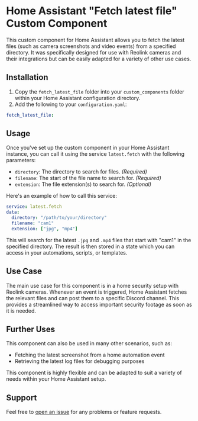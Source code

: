 # Home Assistant "Fetch latest file" Custom Component

This custom component for Home Assistant allows you to fetch the latest files (such as camera screenshots and video events) from a specified directory. It was specifically designed for use with Reolink cameras and their integrations but can be easily adapted for a variety of other use cases.

## Installation

1. Copy the `fetch_latest_file` folder into your `custom_components` folder within your Home Assistant configuration directory.
2. Add the following to your `configuration.yaml`:

```yaml
fetch_latest_file:
```

## Usage

Once you've set up the custom component in your Home Assistant instance, you can call it using the service `latest.fetch` with the following parameters:

- `directory`: The directory to search for files. *(Required)*
- `filename`: The start of the file name to search for. *(Required)*
- `extension`: The file extension(s) to search for. *(Optional)*

Here's an example of how to call this service:

```yaml
service: latest.fetch
data:
  directory: "/path/to/your/directory"
  filename: "cam1"
  extension: ["jpg", "mp4"]
```

This will search for the latest `.jpg` and `.mp4` files that start with "cam1" in the specified directory. The result is then stored in a state which you can access in your automations, scripts, or templates.

## Use Case

The main use case for this component is in a home security setup with Reolink cameras. Whenever an event is triggered, Home Assistant fetches the relevant files and can post them to a specific Discord channel. This provides a streamlined way to access important security footage as soon as it is needed.

## Further Uses

This component can also be used in many other scenarios, such as:

- Fetching the latest screenshot from a home automation event
- Retrieving the latest log files for debugging purposes

This component is highly flexible and can be adapted to suit a variety of needs within your Home Assistant setup.

## Support

Feel free to [open an issue](https://github.com/bexem/Fetch-Lastest-file-HA-Custom-Component/issues) for any problems or feature requests.
